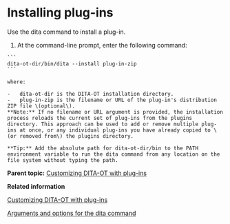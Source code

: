 # Installing plug-ins

Use the dita command to install a plug-in.

1.   At the command-line prompt, enter the following command: 

    ```
    dita-ot-dir/bin/dita --install plug-in-zip
    ```

    where:

    -   dita-ot-dir is the DITA-OT installation directory.
    -   plug-in-zip is the filename or URL of the plug-in's distribution ZIP file \(optional\).
    **Note:** If no filename or URL argument is provided, the installation process reloads the current set of plug-ins from the plugins directory. This approach can be used to add or remove multiple plug-ins at once, or any individual plug-ins you have already copied to \(or removed from\) the plugins directory. 

    **Tip:** Add the absolute path for dita-ot-dir/bin to the PATH environment variable to run the dita command from any location on the file system without typing the path.


**Parent topic:** [Customizing DITA-OT with plug-ins](../topics/custom-plugins.md)

**Related information**  


[Customizing DITA-OT with plug-ins](../topics/custom-plugins.md)

[Arguments and options for the dita command](../parameters/dita-command-arguments.md)

